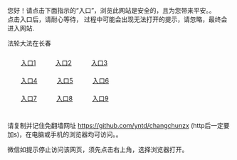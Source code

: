 您好！请点击下面指示的“入口”，浏览此网站是安全的，且为您带来平安。。 <br/>
点击入口后，请耐心等待， 过程中可能会出现无法打开的提示，请忽略，最终会进入网站. </br>

法轮大法在长春<br/>
<div style="padding:10px"><a style="margin:20px" target="_blank" href="https://d121z4y7dv1gvf.cloudfront.net/2Qpsp?cglmo" id="ccLink1" rel="nofollow">入口1</a> <a target="_blank" style="margin:20px" href="https://dacb6qsq2euc.cloudfront.net/2Qpsp?fyvrudj" id="ccLink2" rel="nofollow">入口2</a> <a style="margin:20px" target="_blank" href="https://d10zmf6db4fxle.cloudfront.net/2Qpsp?bqakgd" id="ccLink3" rel="nofollow">入口3</a></div>

<div style="padding:10px" ><a style="margin:20px" target="_blank" href="https://d121z4y7dv1gvf.cloudfront.net/2Qpsp?cglmo" id="ccLink4" rel="nofollow">入口4</a> <a style="margin:20px" href="https://dacb6qsq2euc.cloudfront.net/2Qpsp?fyvrudj" target="_blank" id="ccLink5" rel="nofollow">入口5</a> <a style="margin:20px" href="https://d10zmf6db4fxle.cloudfront.net/2Qpsp?bqakgd" target="_blank" id="ccLink6" rel="nofollow">入口6</a></div>

<div style="padding:10px"><a style="margin:20px" target="_blank" href="https://d121z4y7dv1gvf.cloudfront.net/2Qpsp?cglmo" id="ccLink7" rel="nofollow">入口7</a> <a style="margin:20px" href="https://dacb6qsq2euc.cloudfront.net/2Qpsp?fyvrudj" target="_blank" id="ccLink8" rel="nofollow">入口8</a> <a style="margin:20px" target="_blank" href="https://d10zmf6db4fxle.cloudfront.net/2Qpsp?bqakgd" id="ccLink9" rel="nofollow">入口9</a></div>

<br/>



请复制并记住免翻墙网址 https://github.com/yntd/changchunzx (http后一定要加s)，在电脑或手机的浏览器均可访问。。<br/>

微信如提示停止访问该网页，须先点击右上角，选择浏览器打开。
